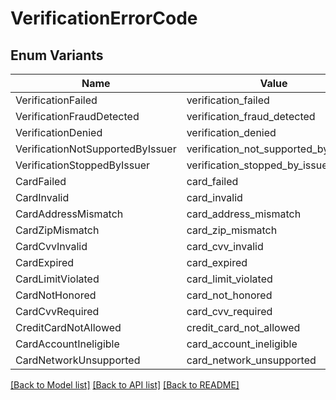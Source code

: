 # VerificationErrorCode

## Enum Variants

| Name | Value |
|---- | -----|
| VerificationFailed | verification_failed |
| VerificationFraudDetected | verification_fraud_detected |
| VerificationDenied | verification_denied |
| VerificationNotSupportedByIssuer | verification_not_supported_by_issuer |
| VerificationStoppedByIssuer | verification_stopped_by_issuer |
| CardFailed | card_failed |
| CardInvalid | card_invalid |
| CardAddressMismatch | card_address_mismatch |
| CardZipMismatch | card_zip_mismatch |
| CardCvvInvalid | card_cvv_invalid |
| CardExpired | card_expired |
| CardLimitViolated | card_limit_violated |
| CardNotHonored | card_not_honored |
| CardCvvRequired | card_cvv_required |
| CreditCardNotAllowed | credit_card_not_allowed |
| CardAccountIneligible | card_account_ineligible |
| CardNetworkUnsupported | card_network_unsupported |


[[Back to Model list]](../README.md#documentation-for-models) [[Back to API list]](../README.md#documentation-for-api-endpoints) [[Back to README]](../README.md)


